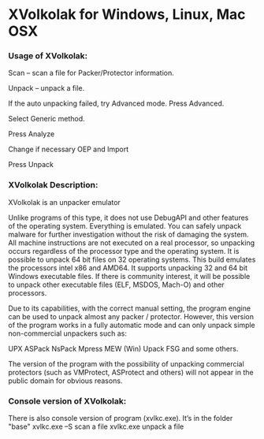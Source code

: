 # XVolkolak for Windows, Linux, Mac OSX

###     Usage of XVolkolak:

Scan – scan a file for Packer/Protector information.

Unpack – unpack a file.

If the auto unpacking failed, try Advanced mode.
Press Advanced.

Select Generic method.

Press Analyze

Change if necessary OEP and Import

Press Unpack

###   XVolkolak Description:

XVolkolak is an unpacker emulator

Unlike programs of this type, it does not use DebugAPI and other features of the operating system. Everything is emulated. You can safely unpack malware for further investigation without the risk of damaging the system.
All machine instructions are not executed on a real processor, so unpacking occurs regardless of the processor type and the operating system.
It is possible to unpack 64 bit files on 32 operating systems.
This build emulates the processors intel x86 and AMD64.
It supports unpacking 32 and 64 bit Windows executable files. If there is community interest, it will be possible to unpack other executable files (ELF, MSDOS, Mach-O) and other processors.

Due to its capabilities, with the correct manual setting, the program engine can be used to unpack almost any packer / protector.
However, this version of the program works in a fully automatic mode and can only unpack simple non-commercial unpackers such as:

UPX
ASPack
NsPack
Mpress
MEW
(Win) Upack
FSG
and some others.

The version of the program with the possibility of unpacking commercial protectors (such as VMProtect, ASProtect and others) will not appear in the public domain for obvious reasons.


###     Console version of XVolkolak:

There is also console version of program (xvlkc.exe). It’s in the folder "base"
xvlkc.exe –S <filename> scan a file
xvlkc.exe <filename> unpack a file
